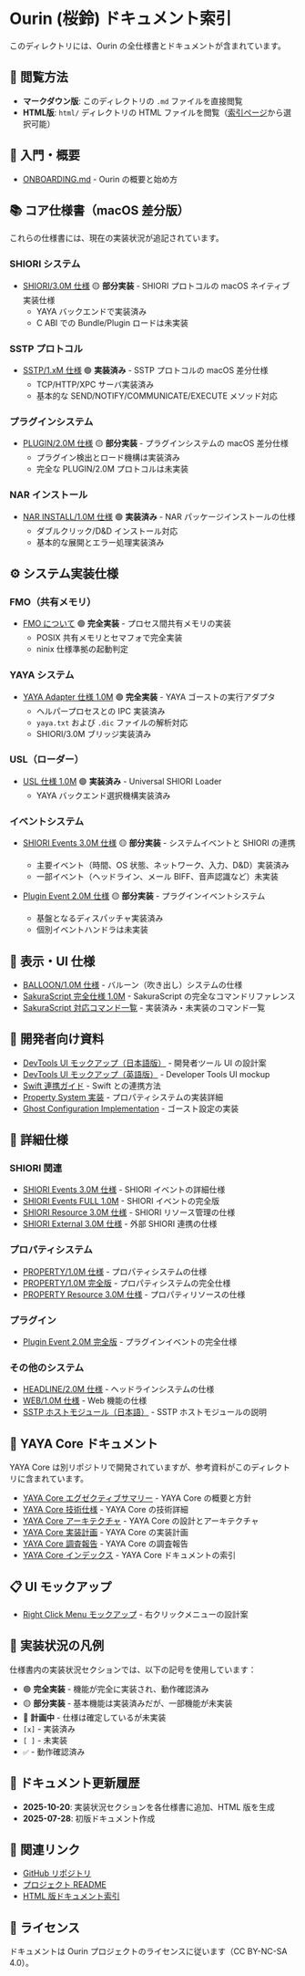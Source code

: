 # Ourin (桜鈴) ドキュメント索引

このディレクトリには、Ourin の全仕様書とドキュメントが含まれています。

## 📖 閲覧方法

- **マークダウン版**: このディレクトリの `.md` ファイルを直接閲覧
- **HTML版**: `html/` ディレクトリの HTML ファイルを閲覧（[索引ページ](html/index.html)から選択可能）

## 🎯 入門・概要

- [ONBOARDING.md](ONBOARDING.md) - Ourin の概要と始め方

## 📚 コア仕様書（macOS 差分版）

これらの仕様書には、現在の実装状況が追記されています。

### SHIORI システム
- [SHIORI/3.0M 仕様](SHIORI_3.0M_SPEC.md) 🟡 **部分実装** - SHIORI プロトコルの macOS ネイティブ実装仕様
  - YAYA バックエンドで実装済み
  - C ABI での Bundle/Plugin ロードは未実装

### SSTP プロトコル
- [SSTP/1.xM 仕様](SSTP_1.xM_SPEC.md) 🟢 **実装済み** - SSTP プロトコルの macOS 差分仕様
  - TCP/HTTP/XPC サーバ実装済み
  - 基本的な SEND/NOTIFY/COMMUNICATE/EXECUTE メソッド対応

### プラグインシステム
- [PLUGIN/2.0M 仕様](SPEC_PLUGIN_2.0M.md) 🟡 **部分実装** - プラグインシステムの macOS 差分仕様
  - プラグイン検出とロード機構は実装済み
  - 完全な PLUGIN/2.0M プロトコルは未実装

### NAR インストール
- [NAR INSTALL/1.0M 仕様](NAR_INSTALL_1.0M_SPEC.md) 🟢 **実装済み** - NAR パッケージインストールの仕様
  - ダブルクリック/D&D インストール対応
  - 基本的な展開とエラー処理実装済み

## ⚙️ システム実装仕様

### FMO（共有メモリ）
- [FMO について](About_FMO.md) 🟢 **完全実装** - プロセス間共有メモリの実装
  - POSIX 共有メモリとセマフォで完全実装
  - ninix 仕様準拠の起動判定

### YAYA システム
- [YAYA Adapter 仕様 1.0M](OURIN_YAYA_ADAPTER_SPEC_1.0M.md) 🟢 **完全実装** - YAYA ゴーストの実行アダプタ
  - ヘルパープロセスとの IPC 実装済み
  - `yaya.txt` および `.dic` ファイルの解析対応
  - SHIORI/3.0M ブリッジ実装済み

### USL（ローダー）
- [USL 仕様 1.0M](OURIN_USL_1.0M_SPEC.md) 🟢 **実装済み** - Universal SHIORI Loader
  - YAYA バックエンド選択機構実装済み

### イベントシステム
- [SHIORI Events 3.0M 仕様](OURIN_SHIORI_EVENTS_3.0M_SPEC.md) 🟡 **部分実装** - システムイベントと SHIORI の連携
  - 主要イベント（時間、OS 状態、ネットワーク、入力、D&D）実装済み
  - 一部イベント（ヘッドライン、メール BIFF、音声認識など）未実装

- [Plugin Event 2.0M 仕様](PLUGIN_EVENT_2.0M_SPEC.md) 🟡 **部分実装** - プラグインイベントシステム
  - 基盤となるディスパッチャ実装済み
  - 個別イベントハンドラは未実装

## 🎨 表示・UI 仕様

- [BALLOON/1.0M 仕様](BALLOON_1.0M_SPEC.md) - バルーン（吹き出し）システムの仕様
- [SakuraScript 完全仕様 1.0M](SAKURASCRIPT_FULL_1.0M_PATCHED.md) - SakuraScript の完全なコマンドリファレンス
- [SakuraScript 対応コマンド一覧](SAKURASCRIPT_COMMANDS_SUPPORTED.md) - 実装済み・未実装のコマンド一覧

## 🔧 開発者向け資料

- [DevTools UI モックアップ（日本語版）](DevToolsUIMockup_JA.md) - 開発者ツール UI の設計案
- [DevTools UI モックアップ（英語版）](DevToolsUIMockup.md) - Developer Tools UI mockup
- [Swift 連携ガイド](connect_swift.md) - Swift との連携方法
- [Property System 実装](PropertySystem.md) - プロパティシステムの実装詳細
- [Ghost Configuration Implementation](GhostConfigurationImplementation.md) - ゴースト設定の実装

## 📖 詳細仕様

### SHIORI 関連
- [SHIORI Events 3.0M 仕様](SHIORI_EVENTS_3.0M_SPEC.md) - SHIORI イベントの詳細仕様
- [SHIORI Events FULL 1.0M](SHIORI_EVENTS_FULL_1.0M_PATCHED.md) - SHIORI イベントの完全版
- [SHIORI Resource 3.0M 仕様](SHIORI_RESOURCE_3.0M_SPEC.md) - SHIORI リソース管理の仕様
- [SHIORI External 3.0M 仕様](SHIORI_EXTERNAL_3.0M_SPEC.md) - 外部 SHIORI 連携の仕様

### プロパティシステム
- [PROPERTY/1.0M 仕様](PROPERTY_1.0M_SPEC.md) - プロパティシステムの仕様
- [PROPERTY/1.0M 完全版](PROPERTY_1.0M_SPEC_FULL.md) - プロパティシステムの完全仕様
- [PROPERTY Resource 3.0M 仕様](PROPERTY_Resource_3.0M_SPEC.md) - プロパティリソースの仕様

### プラグイン
- [Plugin Event 2.0M 完全版](PLUGIN_EVENT_2.0M_SPEC_FULL.md) - プラグインイベントの完全仕様

### その他のシステム
- [HEADLINE/2.0M 仕様](HEADLINE_2.0M_SPEC.md) - ヘッドラインシステムの仕様
- [WEB/1.0M 仕様](WEB_1.0M_SPEC.md) - Web 機能の仕様
- [SSTP ホストモジュール（日本語）](SSTP_Host_Modules_JA.md) - SSTP ホストモジュールの説明

## 📖 YAYA Core ドキュメント

YAYA Core は別リポジトリで開発されていますが、参考資料がこのディレクトリに含まれています。

- [YAYA Core エグゼクティブサマリー](YAYA_CORE_EXECUTIVE_SUMMARY.md) - YAYA Core の概要と方針
- [YAYA Core 技術仕様](YAYA_CORE_TECHNICAL_SPEC.md) - YAYA Core の技術詳細
- [YAYA Core アーキテクチャ](YAYA_CORE_ARCHITECTURE.md) - YAYA Core の設計とアーキテクチャ
- [YAYA Core 実装計画](YAYA_CORE_IMPLEMENTATION_PLAN.md) - YAYA Core の実装計画
- [YAYA Core 調査報告](YAYA_CORE_INVESTIGATION_REPORT.md) - YAYA Core の調査報告
- [YAYA Core インデックス](YAYA_CORE_INDEX.md) - YAYA Core ドキュメントの索引

## 📋 UI モックアップ

- [Right Click Menu モックアップ](RightClickMenuMockup.md) - 右クリックメニューの設計案

## 🎨 実装状況の凡例

仕様書内の実装状況セクションでは、以下の記号を使用しています：

- 🟢 **完全実装** - 機能が完全に実装され、動作確認済み
- 🟡 **部分実装** - 基本機能は実装済みだが、一部機能が未実装
- 🔵 **計画中** - 仕様は確定しているが未実装
- `[x]` - 実装済み
- `[ ]` - 未実装
- `✅` - 動作確認済み

## 📝 ドキュメント更新履歴

- **2025-10-20**: 実装状況セクションを各仕様書に追加、HTML 版を生成
- **2025-07-28**: 初版ドキュメント作成

## 🔗 関連リンク

- [GitHub リポジトリ](https://github.com/eightman999/Ourin)
- [プロジェクト README](../README.md)
- [HTML 版ドキュメント索引](html/index.html)

## 📄 ライセンス

ドキュメントは Ourin プロジェクトのライセンスに従います（CC BY-NC-SA 4.0）。
